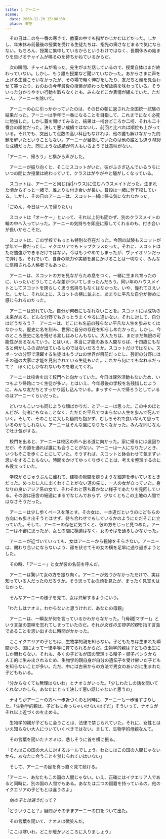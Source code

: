```yaml
---
title: 1 アーニー
scene:
  date: 2060-12-20 15:00:00
  place: 教室
---
```


　その日はこの冬一番の寒さで、教室の中でも指がかじかむほどだった。しかし、年末休み前最後の授業を受ける生徒たちは、指先の痛さなどまるで気にならない。もちろん、授業に集中しているからというわけではなく、長期休みの始まりを告げるチャイムが鳴るのを待ちかねているからだ。

　次の瞬間、チャイムが鳴った。先生がまだ話しているので、授業自体はまだ終わっていない。しかし、もう誰も授業など聞いていなかった。あからさまに声を上げる生徒こそいなかったが、その場で軽く伸びをしたり、友だちと顔を見合わせて笑ったり、おのおの今年最後の授業が終わった解放感を味わっている。そういった分かりやすい行動を取らなくとも、みんなどこか表情が緩んでいた。ただ一人、アーニーを除いて。

　アーニーの心に引っかかっていたのは、その日の朝に返された全国統一試験の結果だった。アーニーは学年で一番になることを目指して、これまでになく必死に勉強した。しかし蓋を開けてみると、結果は一桁台どころか二桁、それも二十番台の順位だった。決して悪い成績ではないし、前回と比べれば順位も上がっている。それでも、突出して点数の高い科目もなければ、他の誰も解けなかった問題を解いたということもない。アーニーが目指していたのは他の誰とも違う*特別*な成績だった。同じような成績が何人もいるようでは意味がない。

「アーニー、帰ろう」と横から声がした。

　アーニーが振り向くと、そこにスコットがいた。彼がふさぎ込んでいるうちにいつの間にか授業は終わっていて、クラスはがやがやと騒がしくなっている。

　スコットは、アーニーと同じ{家|ハウス}に住むハウスメイトだった。生まれた頃からずっと一緒で、誰よりも付き合いが長い。普段は一緒に登下校している。しかし、その日のアーニーは、スコット一緒に帰る気になれなかった。

「ごめん、今日は一人で帰りたい」

　スコットは「オーケー」といって、それ以上何も聞かず、別のクラスメイトの輪の中へ入っていった。アーニーの気持ちを即座に察してくれるのも、付き合いが長いからこそだ。

　スコットは、この学校でもっとも特別な存在だった。今回の試験もスコットが学年で一番だったし、イクエリアでもトップクラスだった。それに、スコットはただ勉強ができるだけではない。今はもうやめてしまったが、ヴァイオリンだって弾ける。それでいて、自身の能力や実績を鼻にかけることは一切なく、みんなに信頼される人格者でもあった。

　アーニーは、スコットの方を見ながらため息をつく。一緒に生まれ育ったのに、いったいどうしてこんな差がついてしまったんだろう。同い年のハウスメイトとしてスコットを誇らしく思う気持ちもなくはなかった。いや、憧れてさえいた。しかし、それ以上に、スコットの横に並ぶと、あまりに平凡な自分が惨めに感じられるのだった。

　アーニーは恐れていた。自分が何者にもなれないことを。スコットには成功の未来がある。どんな分野でもきっとうまくやるに違いない。それに対して、自分はどうだろう？　アーニーは、どこにも名前の残らない平凡な人生を歩みたくはなかった。歴史に名を刻み、世界に自分の存在を知らしめたかった。しかし、今のところ歴史に名を残せる兆しはみじんもない。大人たちは、まだまだ無限の可能性があるなんていう。とはいえ、本当に才能のある人間ならば、十四歳にもなると何かしらの*目*が出ているものではないだろうか。スコットだけではない。スポーツの分野で活躍する生徒はもうプロの世界が目前だったし、芸術の分野にはその道の大家に才能を見出されている生徒もいた。これから何にでもなれるだって？　ぼくにしかなれないものを教えてくれ。

　アーニーは校舎を出て校門へと向かっていた。今日は課外活動もないため、いつもより帰路につく生徒が多い。とはいえ、今年最後の学校を名残惜しむように、みんな友だちとすっかり話し込んでいる。まっすぐ一人で帰ろうとしているのはアーニーくらいだった。

　どいつもこいつも同じような顔ばかりだ、とアーニーは思った。この中のほとんどが、何者にもなることなく、ただただ平凡でつまらない人生を歩んで死んでいく。そして、そのことに大した疑問も抱かず、むしろそれで良いなんて思っているのかもしれない。アーニーはそんな風になりたくなかった。みんな同じなんて吐き気がする。

　校門を出ると、アーニーは校区の外へ出る道に向かった。家に帰るには遠回りだが、その道を通れば誰にも会うことがない。アーニーは一人になりたいとき、いつもそこを歩くことにしていた。そうすれば、スコットと鉢合わせて気まずい思いをすることもない。時間をかけてゆっくり歩くことは、考えを整理するのにも役立っていた。

　学校からじゅうぶんに離れて、建物の隙間を縫うような細道を歩いているときだった。めったに人に出くわすことがない道の先に、一人の女が立っていた。身なりの良いアジア系の女で、そわそわと落ち着かない様子であたりを見回している。その姿は田舎の細道にまるでなじんでおらず、少なくともこの土地の人間ではなさそうだった。

　アーニーは少し歩くペースを落とす。その女は、一本道だというのにどちらの方向にも歩き出そうとはせず、待ち合わせでもしているかのようにただそこに立っていた。そして、アーニーの存在に気づくと、彼の方をじっと見つめた。アーニーは不審に思ったが、女との間に横道はなく、女のそばを通るしかなかった。

　アーニーが近づいていっても、女はアーニーから視線をそらさない。アーニーは、関わり合いにならないよう、顔を伏せてその女の横を足早に通り過ぎようとした。

　その時、「アーニー」と女が彼の名前を呼んだ。

　アーニーは驚いて女の方を振り向く。アーニーが気づかなかっただけで、実は知っている人だったのだろうか。そう思って女の顔を見たが、まったく見覚えはなかった。

　そんなアーニーの様子を見て、女は弁解するようにいう。

「わたしはナオミ。わからないと思うけれど、あなたの母親」

　アーニーは、一瞬女が何を言っているかわからなかった。「{母親|マザー}」という言葉の意味を忘れてしまっていたのだ。それが*女性の生物学的親*を指す言葉であることを思い出すのに時間がかかった。

　ここイクエリアの子どもは、生物学的親を知らない。子どもたちは生まれた瞬間から、国によって一律平等に育てられるからだ。生物学的親は子どもの出生にしか関わらない。それも、多くの子どもが国の管理する精子・卵子バンクから人工的に生み出されるため、生物学的親自身が自分の遺伝子を受け継いだ子どもを知らないことが多い。ただ、中には古来からの方法で男女のあいだに生まれた子どももいる。

「分からなくても無理はないわ」とナオミがいった。「少しわたしの話を聞いてくれないかしら。あなたにとって決して悪い話じゃないと思うの」

　ナオミがアーニーの方へ一歩近づくのと同時に、アーニーも一歩後ずさりした。「生物学的親は、子どもに会っちゃいけないはずだ」そういって、ナオミがそれ以上近づくのを止める。

　生物学的親が子どもに会うことは、法律で禁じられていた。それに、女性とはいえ知らない大人についていくべきではない。まして、生物学的母親なんて。

　その言葉を聞いたナオミは、悲しそうに首を横に振る。

「それはこの国の大人に対するルールでしょう。わたしはこの国の人間じゃないから、あなたに会うことを禁じられていはいない」

　そして、アーニーの目を真っ直ぐ見て続ける。

「アーニー、あなたもこの国の人間じゃない。いえ、正確にはイクエリア人であると同時に、別の国の人間でもある。あなたは二つの国籍を持っているの。他のイクエリアの子どもとは違うのよ」

　*他の子とは違う*だって？

「どういうこと？」疑問がそのままアーニーの口をついて出た。

　その言葉を聞いて、ナオミは微笑んだ。

「ここは寒いわ。どこか暖かいところに入りましょう」
